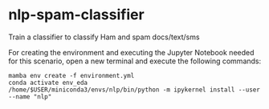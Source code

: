 # nlp-spam-classifier
Train a classifier to classify Ham and spam docs/text/sms 

For creating the environment and executing the Jupyter Notebook needed for this scenario, open a new terminal and execute the following commands:  

```
mamba env create -f environment.yml
conda activate env_eda
/home/$USER/miniconda3/envs/nlp/bin/python -m ipykernel install --user --name "nlp"
```
